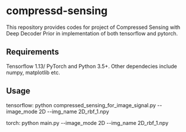 # compressd-sensing

This repository provides codes for project of Compressed Sensing with Deep Decoder Prior in implementation of both tensorflow and pytorch. 

## Requirements
Tensorflow 1.13/ PyTorch and Python 3.5+. Other dependecies include numpy, matplotlib etc.

## Usage
tensorflow: python compressed_sensing_for_image_signal.py --image_mode 2D --img_name 2D_rbf_1.npy

torch: python main.py --image_mode 2D --img_name 2D_rbf_1.npy
